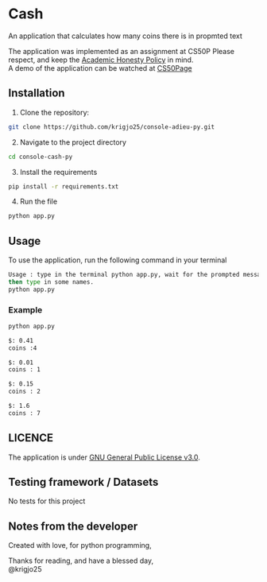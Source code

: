 # Cash
An application that calculates how many coins there is in propmted text

The application was implemented as an assignment at CS50P
Please respect, and keep the [Academic Honesty Policy](https://cs50.harvard.edu/x/2023/honesty/) in mind.<br>
A demo of the application can be watched at [CS50Page](https://cs50.harvard.edu/x/2024/psets/6/cash/)

## Installation
1. Clone the repository:
```sh
git clone https://github.com/krigjo25/console-adieu-py.git
```

2. Navigate to the project directory
```sh
cd console-cash-py
```

3. Install the requirements
```sh
pip install -r requirements.txt
```
4. Run the file
```sh
python app.py
```

##  Usage
To use the application, run the following command in your terminal

```sh
Usage : type in the terminal python app.py, wait for the prompted message
then type in some names.
python app.py
```

### Example
```sh
python app.py

$: 0.41
coins :4

$: 0.01
coins : 1

$: 0.15
coins : 2

$: 1.6
coins : 7

```

## LICENCE
The application is under [GNU General Public License v3.0](./LICENCE).

##  Testing framework  / Datasets
No tests for this project

## Notes from the developer
Created with love, for python programming,

Thanks for reading, and have a blessed day,<br>
@krigjo25